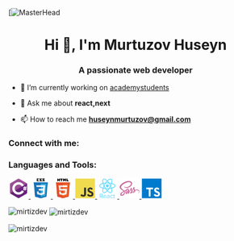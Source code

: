 [![MasterHead](https://d5gp1bgprhhde.cloudfront.net/wp-content/uploads/2023/01/react.png)

<h1 align="center">Hi 👋, I'm Murtuzov Huseyn</h1>
<h3 align="center">A passionate web developer</h3>

- 🔭 I’m currently working on [academystudents](academystudents.com.az)

- 💬 Ask me about **react,next**

- 📫 How to reach me **huseynmurtuzov@gmail.com**

<h3 align="left">Connect with me:</h3>
<p align="left">
</p>

<h3 align="left">Languages and Tools:</h3>
<p align="left"> <a href="https://www.w3schools.com/cs/" target="_blank" rel="noreferrer"> <img src="https://raw.githubusercontent.com/devicons/devicon/master/icons/csharp/csharp-original.svg" alt="csharp" width="40" height="40"/> </a> <a href="https://www.w3schools.com/css/" target="_blank" rel="noreferrer"> <img src="https://raw.githubusercontent.com/devicons/devicon/master/icons/css3/css3-original-wordmark.svg" alt="css3" width="40" height="40"/> </a> <a href="https://www.w3.org/html/" target="_blank" rel="noreferrer"> <img src="https://raw.githubusercontent.com/devicons/devicon/master/icons/html5/html5-original-wordmark.svg" alt="html5" width="40" height="40"/> </a> <a href="https://developer.mozilla.org/en-US/docs/Web/JavaScript" target="_blank" rel="noreferrer"> <img src="https://raw.githubusercontent.com/devicons/devicon/master/icons/javascript/javascript-original.svg" alt="javascript" width="40" height="40"/> </a> <a href="https://reactjs.org/" target="_blank" rel="noreferrer"> <img src="https://raw.githubusercontent.com/devicons/devicon/master/icons/react/react-original-wordmark.svg" alt="react" width="40" height="40"/> </a> <a href="https://sass-lang.com" target="_blank" rel="noreferrer"> <img src="https://raw.githubusercontent.com/devicons/devicon/master/icons/sass/sass-original.svg" alt="sass" width="40" height="40"/> </a> <a href="https://www.typescriptlang.org/" target="_blank" rel="noreferrer"> <img src="https://raw.githubusercontent.com/devicons/devicon/master/icons/typescript/typescript-original.svg" alt="typescript" width="40" height="40"/> </a> </p>

<p><img align="left" src="https://github-readme-stats.vercel.app/api/top-langs?username=mirtizdev&show_icons=true&locale=en&layout=compact" alt="mirtizdev" /></p>

<p>&nbsp;<img align="center" src="https://github-readme-stats.vercel.app/api?username=mirtizdev&show_icons=true&locale=en" alt="mirtizdev" /></p>

<p><img align="center" src="https://github-readme-streak-stats.herokuapp.com/?user=mirtizdev&" alt="mirtizdev" /></p>
